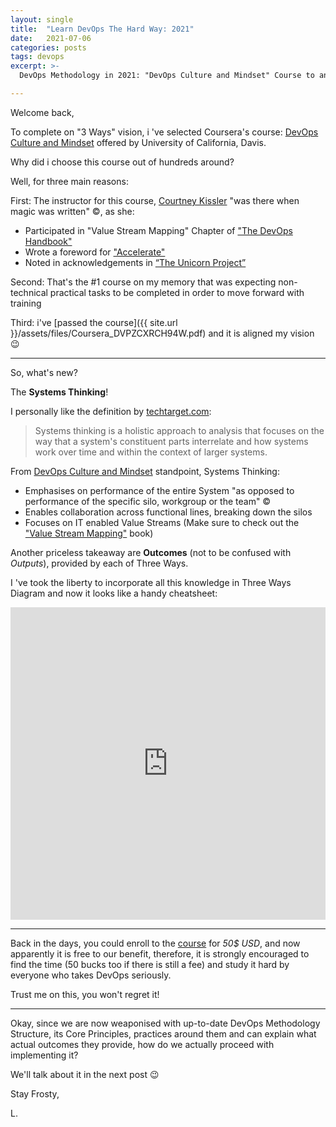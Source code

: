 ```yaml
---
layout: single
title:  "Learn DevOps The Hard Way: 2021"
date:   2021-07-06
categories: posts
tags: devops
excerpt: >-
  DevOps Methodology in 2021: "DevOps Culture and Mindset" Course to an aid!

---
```


Welcome back,

To complete on "3 Ways" vision, i 've selected Coursera's course: [DevOps Culture and Mindset](https://www.coursera.org/learn/devops-culture-and-mindset) offered by University of California, Davis.

Why did i choose this course out of hundreds around?

Well, for three main reasons:

First: The instructor for this course, [Courtney Kissler](https://www.coursera.org/instructor/ckissler) "was there when magic was written" :copyright:, as she:

* Participated in "Value Stream Mapping" Chapter of ["The DevOps Handbook"](https://www.amazon.com/DevOps-Handbook-World-Class-Reliability-Organizations/dp/1942788002/ref=sr_1_1?dchild=1&keywords=devops+handbook&qid=1623762578&s=books&sr=1-1)
* Wrote a foreword for ["Accelerate"](https://www.amazon.com/Accelerate-Software-Performing-Technology-Organizations/dp/1942788339)
* Noted in acknowledgements in [“The Unicorn Project”](https://www.amazon.com/Unicorn-Project-Developers-Disruption-Thriving-ebook/dp/B07QT9QR41)

Second: That's the #1 course on my memory that was expecting non-technical practical tasks to be completed in order to move forward with training

Third: i've [passed the course]({{ site.url }}/assets/files/Coursera_DVPZCXRCH94W.pdf) and it is aligned my vision :wink:

-----
So, what's new?

The **Systems Thinking**!

I personally like the definition by [techtarget.com](https://searchcio.techtarget.com/definition/systems-thinking):

>Systems thinking is a holistic approach to analysis that focuses on the way that a system's constituent parts interrelate and how systems work over time and within the context of larger systems.

From [DevOps Culture and Mindset](https://www.coursera.org/learn/devops-culture-and-mindset) standpoint, Systems Thinking:
* Emphasises on performance of the entire System "as opposed to performance of the specific silo, workgroup or the team" :copyright:
* Enables collaboration across functional lines, breaking down the silos
* Focuses on IT enabled Value Streams (Make sure to check out the ["Value Stream Mapping"](https://www.amazon.com/Value-Stream-Mapping-Organizational-Transformation/dp/0071828915) book)

Another priceless takeaway are **Outcomes** (not to be confused with *Outputs*), provided by each of Three Ways.

I 've took the liberty to incorporate all this knowledge in Three Ways Diagram and now it looks like a handy cheatsheet:

<iframe height="500" width="100%" src="https://miro.com/app/embed/o9J_l_dQ8LQ=/?pres=1&frameId=3074457361041562880&autoplay=yep" frameBorder="0" scrolling="no" allowFullScreen></iframe>

-----

Back in the days, you could enroll to the [course](https://www.coursera.org/learn/devops-culture-and-mindset) for *50$ USD*, and now apparently it is free to our benefit, therefore, it is strongly encouraged to find the time (50 bucks too if there is still a fee) and study it hard by everyone who takes DevOps seriously.

Trust me on this, you won't regret it!

-----

Okay, since we are now weaponised with up-to-date DevOps Methodology Structure, its Core Principles, practices around them and can explain what actual outcomes they provide, how do we actually proceed with implementing it?

We'll talk about it in the next post :wink:

Stay Frosty,

L.
